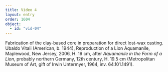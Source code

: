 ```yaml
---
title: Video 4
layout: entry
order: 1604
object:
  - id: "vid-04"
---
```


Fabrication of the clay-based core in preparation for direct lost-wax casting. Ubaldo Vitali (American, b. 1944), Reproduction of a Lion Aquamanile, Maplewood, New Jersey, 2006, H. 19 cm, after *Aquamanile in the Form of a Lion*, probably northern Germany, 12th century, H. 19.5 cm (Metropolitan Museum of Art, gift of Irwin Untermyer, 1964, inv. 64.101.1491).
